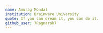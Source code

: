 ```yaml
---
name: Anurag Mondal
institution: Brainware University
quote: If you can dream it, you can do it.
github_user: 7Ragnarok7
---
```

